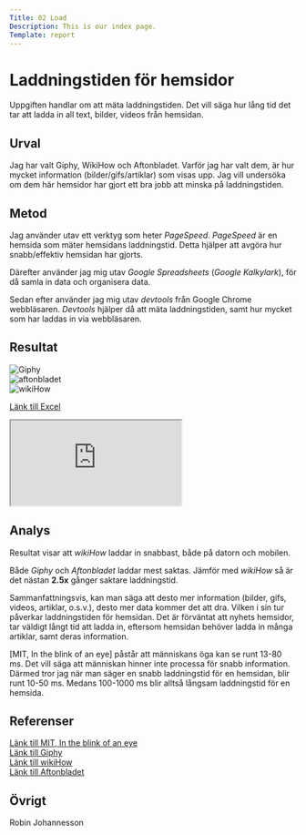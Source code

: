```yaml
---
Title: 02 Load
Description: This is our index page.
Template: report
---
```


Laddningstiden för hemsidor
=======================

<!-- Skriv en eller två rader om vad uppgiften handlar om. -->

Uppgiften handlar om att mäta laddningstiden. Det vill säga hur lång tid det tar att ladda in all text, bilder, videos från hemsidan.

Urval
-----------------------

<!-- Berätta vilka webbplatser du valt att undersöka och varför eller hur du gick tillväga när du gjorde ditt urval. -->

Jag har valt Giphy, WikiHow och Aftonbladet. Varför jag har valt dem, är hur mycket information (bilder/gifs/artiklar) som visas upp. Jag vill undersöka om dem här hemsidor har gjort ett bra jobb att minska på laddningstiden.

Metod
-----------------------

<!-- Berätta kort om din "metod", hur du gör för att utföra undersökningen. Berätta om du använder något speciellt verktyg. -->

Jag använder utav ett verktyg som heter *PageSpeed*. *PageSpeed* är en hemsida som mäter hemsidans laddningstid. Detta hjälper att avgöra hur snabb/effektiv hemsidan har gjorts.

Därefter använder jag mig utav *Google Spreadsheets* (*Google Kalkylark*), för då samla in data och organisera data.

Sedan efter använder jag mig utav *devtools* från Google Chrome webbläsaren. *Devtools* hjälper då att mäta laddningstiden, samt hur mycket som har laddas in via webbläsaren.

Resultat
-----------------------

<!-- Dokumentera dina resultat från din studie. Berätta vad du kom fram till, vilka resultat du hittade och observerade. -->

![Giphy](%base_url%/image/giphy.png?w=600)<br>
![aftonbladet](%base_url%/image/aftonbladet.png?w=600)<br>
![wikiHow](%base_url%/image/wikiHow.png?w=600)<br>

<a href="https://docs.google.com/spreadsheets/d/1a9gR8rwH7Ms_RVXA4M1bbLaq5f1RI3kuhlubmBT1FAs/edit?usp=sharing" target="_blank">Länk till Excel</a>

<div class="excel">
    <iframe src="https://docs.google.com/spreadsheets/d/e/2PACX-1vQ7sC6yMj4V8djsCIhMeM7HFR9GfQ4bsmU-BS6IwT6_ul4j1_K1rjykhHKKKxFFJyWI1UOBGui2w0VZ/pubhtml?widget=true&amp;headers=false"></iframe>
</div>

Analys
-----------------------

<!-- Diskutera och analysera de resultaten du fann. -->

Resultat visar att *wikiHow* laddar in snabbast, både på datorn och mobilen.

Både *Giphy* och *Aftonbladet* laddar mest saktas. Jämför med *wikiHow* så är det nästan **2.5x** gånger saktare laddningstid.

Sammanfattningsvis, kan man säga att desto mer information (bilder, gifs, videos, artiklar, o.s.v.), desto mer data kommer det att dra. Vilken i sin tur påverkar laddningstiden för hemsidan. Det är förväntat att nyhets hemsidor, tar väldigt långt tid att ladda in, eftersom hemsidan behöver ladda in många artiklar, samt deras information.

[MIT, In the blink of an eye] påstår att människans öga kan se runt 13-80 ms. Det vill säga att människan hinner inte processa för snabb information. Därmed tror jag när man säger en snabb laddningstid för en hemsidan, blir runt 10-50 ms. Medans 100-1000 ms blir alltså långsam laddningstid för en hemsida.

Referenser
-----------------------

<!-- Ange de eventuella referenser du använder dig av, om några. -->

[Länk till MIT, In the blink of an eye](https://news.mit.edu/2014/in-the-blink-of-an-eye-0116)<br>
[Länk till Giphy](https://giphy.com/)<br>
[Länk till wikiHow](https://www.wikihow.com/Main-Page)<br>
[Länk till Aftonbladet](https://www.aftonbladet.se/)


Övrigt
-----------------------

Robin Johannesson